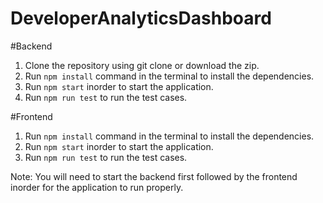 # DeveloperAnalyticsDashboard

#Backend
1. Clone the repository using git clone or download the zip.
2. Run `npm install` command in the terminal to install the dependencies.
3. Run `npm start` inorder to start the application.
4. Run `npm run test` to run the test cases.

#Frontend
1. Run `npm install` command in the terminal to install the dependencies.
2. Run `npm start` inorder to start the application.
3. Run `npm run test` to run the test cases.

Note: You will need to start the backend first followed by the frontend inorder for the application to run properly.

